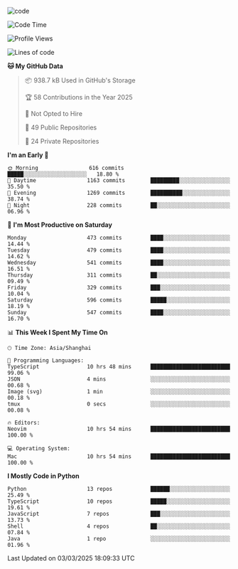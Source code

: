 
<!--
**liuyaanng/liuyaanng** is a ✨ _special_ ✨ repository because its `README.md` (this file) appears on your GitHub profile.

Here are some ideas to get you started:

- 🔭 I’m currently working on ...
- 🌱 I’m currently learning ...
- 👯 I’m looking to collaborate on ...
- 🤔 I’m looking for help with ...
- 💬 Ask me about ...
- 📫 How to reach me: ...
- 😄 Pronouns: ...
- ⚡ Fun fact: ...
-->


![code](https://cdn.jsdelivr.net/gh/liuyaanng/liuyaanng@1.0/code.gif) 

<!--START_SECTION:waka-->
![Code Time](http://img.shields.io/badge/Code%20Time-1%2C237%20hrs%2049%20mins-blue)

![Profile Views](http://img.shields.io/badge/Profile%20Views-0-blue)

![Lines of code](https://img.shields.io/badge/From%20Hello%20World%20I%27ve%20Written-20.9%20million%20lines%20of%20code-blue)

**🐱 My GitHub Data** 

> 📦 938.7 kB Used in GitHub's Storage 
 > 
> 🏆 58 Contributions in the Year 2025
 > 
> 🚫 Not Opted to Hire
 > 
> 📜 49 Public Repositories 
 > 
> 🔑 24 Private Repositories 
 > 
**I'm an Early 🐤** 

```text
🌞 Morning                616 commits         █████░░░░░░░░░░░░░░░░░░░░   18.80 % 
🌆 Daytime                1163 commits        █████████░░░░░░░░░░░░░░░░   35.50 % 
🌃 Evening                1269 commits        ██████████░░░░░░░░░░░░░░░   38.74 % 
🌙 Night                  228 commits         ██░░░░░░░░░░░░░░░░░░░░░░░   06.96 % 
```
📅 **I'm Most Productive on Saturday** 

```text
Monday                   473 commits         ████░░░░░░░░░░░░░░░░░░░░░   14.44 % 
Tuesday                  479 commits         ████░░░░░░░░░░░░░░░░░░░░░   14.62 % 
Wednesday                541 commits         ████░░░░░░░░░░░░░░░░░░░░░   16.51 % 
Thursday                 311 commits         ██░░░░░░░░░░░░░░░░░░░░░░░   09.49 % 
Friday                   329 commits         ███░░░░░░░░░░░░░░░░░░░░░░   10.04 % 
Saturday                 596 commits         █████░░░░░░░░░░░░░░░░░░░░   18.19 % 
Sunday                   547 commits         ████░░░░░░░░░░░░░░░░░░░░░   16.70 % 
```


📊 **This Week I Spent My Time On** 

```text
🕑︎ Time Zone: Asia/Shanghai

💬 Programming Languages: 
TypeScript               10 hrs 48 mins      █████████████████████████   99.06 % 
JSON                     4 mins              ░░░░░░░░░░░░░░░░░░░░░░░░░   00.68 % 
Image (svg)              1 min               ░░░░░░░░░░░░░░░░░░░░░░░░░   00.18 % 
tmux                     0 secs              ░░░░░░░░░░░░░░░░░░░░░░░░░   00.08 % 

🔥 Editors: 
Neovim                   10 hrs 54 mins      █████████████████████████   100.00 % 

💻 Operating System: 
Mac                      10 hrs 54 mins      █████████████████████████   100.00 % 
```

**I Mostly Code in Python** 

```text
Python                   13 repos            ██████░░░░░░░░░░░░░░░░░░░   25.49 % 
TypeScript               10 repos            █████░░░░░░░░░░░░░░░░░░░░   19.61 % 
JavaScript               7 repos             ███░░░░░░░░░░░░░░░░░░░░░░   13.73 % 
Shell                    4 repos             ██░░░░░░░░░░░░░░░░░░░░░░░   07.84 % 
Java                     1 repo              ░░░░░░░░░░░░░░░░░░░░░░░░░   01.96 % 
```




 Last Updated on 03/03/2025 18:09:33 UTC
<!--END_SECTION:waka-->
